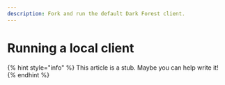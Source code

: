 ```yaml
---
description: Fork and run the default Dark Forest client.
---
```


# Running a local client

{% hint style="info" %}
This article is a stub. Maybe you can help write it!
{% endhint %}

